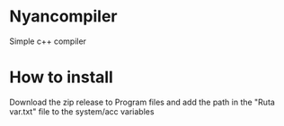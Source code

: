 # Nyancompiler
Simple c++ compiler

# How to install
Download the zip release to Program files and add the path in the "Ruta var.txt" file to the system/acc variables
